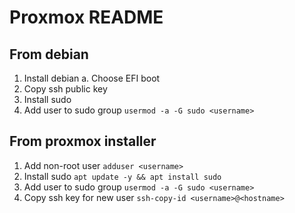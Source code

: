 # Proxmox README

## From debian

1. Install debian
    a. Choose EFI boot
2. Copy ssh public key
3. Install sudo
4. Add user to sudo group `usermod -a -G sudo <username>`

## From proxmox installer

1. Add non-root user `adduser <username>`
2. Install sudo `apt update -y && apt install sudo`
3. Add user to sudo group `usermod -a -G sudo <username>`
4. Copy ssh key for new user `ssh-copy-id <username>@<hostname>`